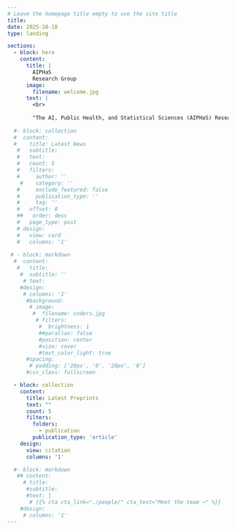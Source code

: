 ```yaml
---
# Leave the homepage title empty to use the site title
title:
date: 2025-10-18
type: landing

sections:
  - block: hero
    content:
      title: |
        AIPHaS
        Research Group
      image:
        filename: welcome.jpg
      text: |
        <br>
        
        "The AI, Public Health, and Statistical Sciences (AIPHaS) Research Group, established in 2022, brings together expertise in artificial intelligence, statistical sciences, and public health to explore innovative solutions to real-world challenges. Our work focuses on how intelligent systems and statistical approaches can uncover new insights, enhance decision-making, and drive meaningful progress across diverse fields. AIPHaS is committed to advancing research, fostering collaboration, and promoting the responsible use of data and technology to create a smarter and healthier future."
  
  #- block: collection
  #  content:
  #    title: Latest News
   #   subtitle:
   #   text:
   #   count: 5
   #   filters:
   #     author: ''
    #    category: ''
   #     exclude_featured: false
   #     publication_type: ''
   #     tag: ''
   #   offset: 0
   ##   order: desc
   #   page_type: post
   # design:
   #   view: card
   #   columns: '1'
  
 # - block: markdown
  #  content:
   #   title:
    #  subtitle: ''
     # text:
    #design:
     # columns: '1'
      #background:
       # image: 
        #  filename: coders.jpg
         # filters:
          #  brightness: 1
          ##parallax: false
          #position: center
          #size: cover
          #text_color_light: true
      #spacing:
       # padding: ['20px', '0', '20px', '0']
      #css_class: fullscreen

  - block: collection
    content:
      title: Latest Preprints
      text: ""
      count: 5
      filters:
        folders:
          - publication
        publication_type: 'article'
    design:
      view: citation
      columns: '1'

  #- block: markdown
   ## content:
     # title:
      #subtitle:
      #text: |
       # {{% cta cta_link="./people/" cta_text="Meet the team →" %}}
    #design:
     # columns: '1'
---
```

